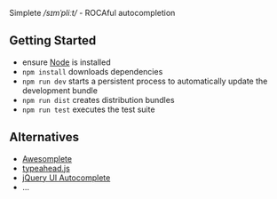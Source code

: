 Simplete _/sɪmˈpliːt/_ - ROCAful autocompletion


Getting Started
---------------

* ensure [Node](http://nodejs.org) is installed
* `npm install` downloads dependencies
* `npm run dev` starts a persistent process to automatically update the
  development bundle
* `npm run dist` creates distribution bundles
* `npm run test` executes the test suite


Alternatives
------------

* [Awesomplete](http://leaverou.github.io/awesomplete/)
* [typeahead.js](http://twitter.github.io/typeahead.js/)
* [jQuery UI Autocomplete](http://jqueryui.com/autocomplete/)
* &hellip;
